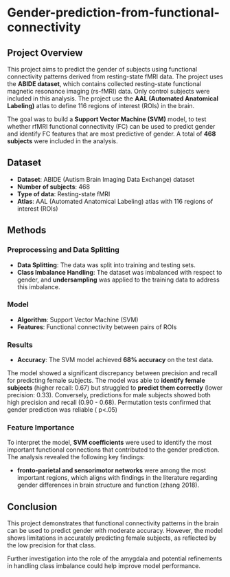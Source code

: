 # Gender-prediction-from-functional-connectivity

## Project Overview

This project aims to predict the gender of subjects using functional connectivity patterns derived from resting-state fMRI data. The project uses the **ABIDE dataset**, which contains collected resting-state functional magnetic resonance imaging (rs-fMRI) data. Only control subjects were included in this analysis. The project use the **AAL (Automated Anatomical Labeling)** atlas to define 116 regions of interest (ROIs) in the brain.

The goal was to build a **Support Vector Machine (SVM)** model, to test whether rfMRI functional connectivity (FC) can be used to predict gender and identify FC features that are most predictive of gender. A total of **468 subjects** were included in the analysis.

## Dataset

- **Dataset**: ABIDE (Autism Brain Imaging Data Exchange) dataset
- **Number of subjects**: 468
- **Type of data**: Resting-state fMRI
- **Atlas**: AAL (Automated Anatomical Labeling) atlas with 116 regions of interest (ROIs)

## Methods

### Preprocessing and Data Splitting
- **Data Splitting**: The data was split into training and testing sets.
- **Class Imbalance Handling**: The dataset was imbalanced with respect to gender, and **undersampling** was applied to the training data to address this imbalance.

### Model

- **Algorithm**: Support Vector Machine (SVM)
- **Features**: Functional connectivity between pairs of ROIs

### Results

- **Accuracy**: The SVM model achieved **68% accuracy** on the test data.

The model showed a significant discrepancy between precision and recall for predicting female subjects. The model was able to **identify female subjects** (higher recall: 0.67) but struggled to **predict them correctly** (lower precision: 0.33). Conversely, predictions for male subjects showed both high precision and recall (0.90 - 0.68). Permutation tests confirmed that gender prediction was reliable ( p<.05)

### Feature Importance

To interpret the model, **SVM coefficients** were used to identify the most important functional connections that contributed to the gender prediction. The analysis revealed the following key findings:

- **fronto‐parietal and sensorimotor networks** were among the most important regions, which aligns with findings in the literature regarding gender differences in brain structure and function (zhang 2018).

## Conclusion

This project demonstrates that functional connectivity patterns in the brain can be used to predict gender with moderate accuracy. However, the model shows limitations in accurately predicting female subjects, as reflected by the low precision for that class.

Further investigation into the role of the amygdala and potential refinements in handling class imbalance could help improve model performance.

